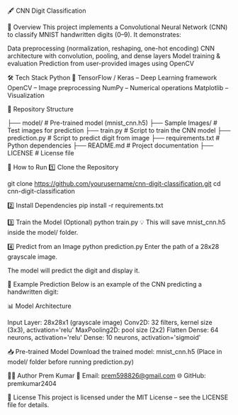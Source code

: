 🖋️ CNN Digit Classification

📌 Overview
This project implements a Convolutional Neural Network (CNN) to classify MNIST handwritten digits (0–9).
It demonstrates:

Data preprocessing (normalization, reshaping, one-hot encoding)
CNN architecture with convolution, pooling, and dense layers
Model training & evaluation
Prediction from user-provided images using OpenCV

🛠️ Tech Stack
Python 🐍
TensorFlow / Keras – Deep Learning framework
OpenCV – Image preprocessing
NumPy – Numerical operations
Matplotlib – Visualization

📂 Repository Structure

├── model/                   # Pre-trained model (mnist_cnn.h5)
├── Sample Images/           # Test images for prediction
├── train.py                 # Script to train the CNN model
├── prediction.py            # Script to predict digit from image
├── requirements.txt         # Python dependencies
├── README.md                # Project documentation
├── LICENSE                  # License file

🚀 How to Run
1️⃣ Clone the Repository

git clone https://github.com/yourusername/cnn-digit-classification.git
cd cnn-digit-classification

2️⃣ Install Dependencies
pip install -r requirements.txt

3️⃣ Train the Model (Optional)
python train.py
💡 This will save mnist_cnn.h5 inside the model/ folder.

4️⃣ Predict from an Image
python prediction.py
Enter the path of a 28x28 grayscale image.

The model will predict the digit and display it.

📸 Example Prediction
Below is an example of the CNN predicting a handwritten digit:


📊 Model Architecture

Input Layer: 28x28x1 (grayscale image)
Conv2D: 32 filters, kernel size (3x3), activation='relu'
MaxPooling2D: pool size (2x2)
Flatten
Dense: 64 neurons, activation='relu'
Dense: 10 neurons, activation='sigmoid'

📥 Pre-trained Model
Download the trained model: mnist_cnn.h5
(Place in model/ folder before running prediction.py)

👨‍💻 Author
Prem Kumar
📧 Email: prem598826@gmail.com
🌐 GitHub: premkumar2404

📄 License
This project is licensed under the MIT License – see the LICENSE file for details.

